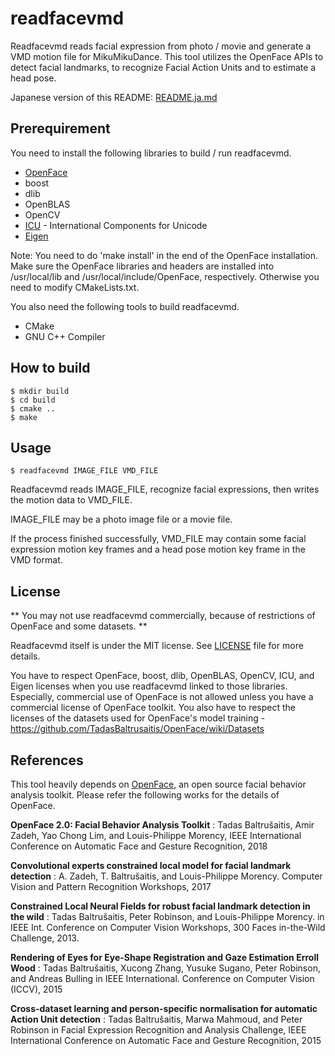 # readfacevmd

Readfacevmd reads facial expression from photo / movie and generate a VMD motion file for MikuMikuDance. This tool utilizes the OpenFace APIs to detect facial landmarks,
to recognize Facial Action Units and to estimate a head pose.

Japanese version of this README: [README.ja.md](README.ja.md)

## Prerequirement

You need to install the following libraries to build / run readfacevmd.
- [OpenFace](https://github.com/TadasBaltrusaitis/OpenFace)
- boost
- dlib
- OpenBLAS
- OpenCV
- [ICU](http://site.icu-project.org/) - International Components for Unicode
- [Eigen](http://eigen.tuxfamily.org/)

Note: You need to do 'make install' in the end of the OpenFace installation.
Make sure the OpenFace libraries and headers are installed into /usr/local/lib
and /usr/local/include/OpenFace, respectively.
Otherwise you need to modify CMakeLists.txt.

You also need the following tools to build readfacevmd.

- CMake
- GNU C++ Compiler

## How to build

```
$ mkdir build
$ cd build
$ cmake ..
$ make
```

## Usage
```
$ readfacevmd IMAGE_FILE VMD_FILE
```
Readfacevmd reads IMAGE_FILE, recognize facial expressions, then writes the motion data
to VMD_FILE.

IMAGE_FILE may be a photo image file or a movie file.

If the process finished successfully, VMD_FILE may contain some facial expression motion key frames and a head pose motion key frame in the VMD format.

## License
** You may not use readfacevmd commercially, because of restrictions of OpenFace and some datasets. **

Readfacevmd itself is under the MIT license. See [LICENSE](LICENSE) file for more details.

You have to respect OpenFace, boost, dlib, OpenBLAS, OpenCV, ICU, and Eigen licenses
when you use readfacevmd linked to those libraries.
Especially, commercial use of OpenFace is not allowed unless you have a commercial license of OpenFace toolkit.
You also have to respect the licenses of the datasets used for OpenFace's model training - https://github.com/TadasBaltrusaitis/OpenFace/wiki/Datasets

## References

This tool heavily depends on [OpenFace](https://github.com/TadasBaltrusaitis/OpenFace),
an open source facial behavior analysis toolkit.
Please refer the following works for the details of OpenFace.

**OpenFace 2.0: Facial Behavior Analysis Toolkit** :
Tadas Baltrušaitis, Amir Zadeh, Yao Chong Lim, and Louis-Philippe Morency,
IEEE International Conference on Automatic Face and Gesture Recognition, 2018

**Convolutional experts constrained local model for facial landmark detection** :
A. Zadeh, T. Baltrušaitis, and Louis-Philippe Morency.
Computer Vision and Pattern Recognition Workshops, 2017

**Constrained Local Neural Fields for robust facial landmark detection in the wild** :
Tadas Baltrušaitis, Peter Robinson, and Louis-Philippe Morency.
in IEEE Int. Conference on Computer Vision Workshops, 300 Faces in-the-Wild Challenge, 2013.

**Rendering of Eyes for Eye-Shape Registration and Gaze Estimation Erroll Wood** :
Tadas Baltrušaitis, Xucong Zhang, Yusuke Sugano, Peter Robinson, and Andreas Bulling in IEEE International. Conference on Computer Vision (ICCV), 2015

**Cross-dataset learning and person-specific normalisation for automatic Action Unit detection** :
Tadas Baltrušaitis, Marwa Mahmoud, and Peter Robinson in Facial Expression Recognition and Analysis Challenge,
IEEE International Conference on Automatic Face and Gesture Recognition, 2015
